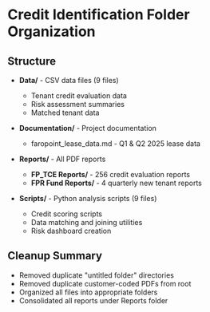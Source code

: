 # Credit Identification Folder Organization

## Structure
- **Data/** - CSV data files (9 files)
  - Tenant credit evaluation data
  - Risk assessment summaries
  - Matched tenant data

- **Documentation/** - Project documentation
  - faropoint_lease_data.md - Q1 & Q2 2025 lease data

- **Reports/** - All PDF reports
  - **FP_TCE Reports/** - 256 credit evaluation reports
  - **FPR Fund Reports/** - 4 quarterly new tenant reports

- **Scripts/** - Python analysis scripts (9 files)
  - Credit scoring scripts
  - Data matching and joining utilities
  - Risk dashboard creation

## Cleanup Summary
- Removed duplicate "untitled folder" directories
- Removed duplicate customer-coded PDFs from root
- Organized all files into appropriate folders
- Consolidated all reports under Reports folder